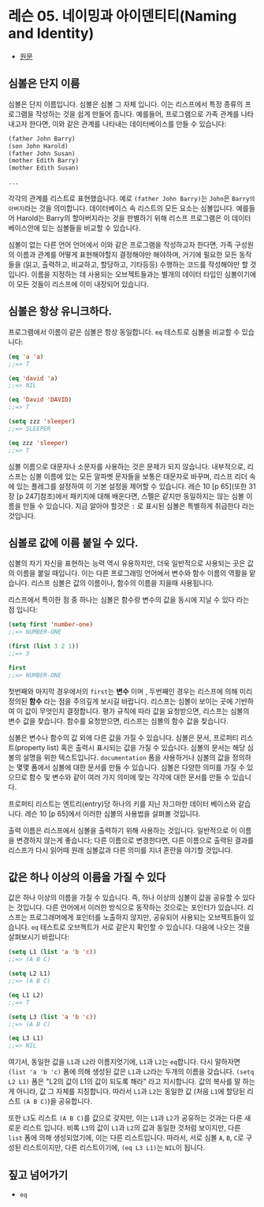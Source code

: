 # 레슨 05. 네이밍과 아이덴티티(Naming and Identity)

- [원문](https://dept-info.labri.fr/~strandh/Teaching/MTP/Common/David-Lamkins/chapter03-05.html)


## 심볼은 단지 이름

 심볼은 단지 이름입니다. 심볼은 심볼 그 자체 입니다. 이는 리스프에서 특정 종류의 프로그램을 작성하는 것을 쉽게 만들어 줍니다. 예를들어, 프로그램으로 가족 관계를 나타내고자 한다면, 이와 같은 관계를 나타내는 데이터베이스를 만들 수 있습니다:

``` lisp
(father John Barry)
(son John Harold)
(father John Susan)
(mother Edith Barry)
(mother Edith Susan)

...

```

 각각의 관계를 리스트로 표현했습니다. 예로 `(father John Barry)`는 `John`은 `Barry의 아버지`라는 것을 의미합니다. 데이터베이스 속 리스트의 모든 요소는 심볼입니다. 예를들어 Harold는 Barry의 할아버지라는 것을 판별하기 위해 리스프 프로그램은 이 데이터베이스안에 있는 심볼들을 비교할 수 있습니다.

 심볼이 없는 다른 언어 언어에서 이와 같은 프로그램을 작성하고자 한다면, 가족 구성원의 이름과 관계를 어떻게 표현해야할지 결정해야만 해야하며, 거기에 필요한 모든 동작들을 (읽고, 출력하고, 비교하고, 할당하고, 기타등등) 수행하는 코드를 작성해야만 할 것입니다. 이름을 지정하는 데 사용되는 오브젝트들과는 별개의 데이터 타입인 심볼이기에 이 모든 것들이 리스프에 이미 내장되어 있습니다.


## 심볼은 항상 유니크하다.

 프로그램에서 이름이 같은 심볼은 항상 동일합니다. `eq` 테스트로 심볼을 비교할 수 있습니다:

``` lisp
(eq 'a 'a)
;;=> T

(eq 'david 'a)
;;=> NIL

(eq 'David 'DAVID)
;;=> T

(setq zzz 'sleeper)
;;=> SLEEPER

(eq zzz 'sleeper)
;;=> T
```

 심볼 이름으로 대문자나 소문자를 사용하는 것은 문제가 되지 않습니다. 내부적으로, 리스프는 심볼 이름에 있는 모든 알파벳 문자들을 보통은 대문자로 바꾸며, 리스프 리더 속에 있는 플레그를 설정하여 이 기본 설정을 제어할 수 있습니다.
  레슨 10 [p 65](또한 31장 [p 247]참조)에서 패키지에 대해 배운다면, 스펠은 같지만 동일하지는 않는 심볼 이름을 만들 수 있습니다. 지금 알아야 할것은 `:` 로 표시된 심볼은 특별하게 취급한다 라는 것입니다.


## 심볼로 값에 이름 붙일 수 있다.

 심볼의 자기 자신을 표현하는 능력 역시 유용하지만, 더욱 일반적으로 사용되는 곳은 값의 이름을 붙일 때입니다. 이는 다른 프로그래밍 언어에서 변수와 함수 이름의 역활을 맡습니다. 리스프 심볼은 값의 이름이나, 함수의 이름을 지을때 사용됩니다.

 리스프에서 특이한 점 중 하나는 심볼은 함수랑 변수의 값을 동시에 지닐 수 있다 라는 점 입니다:

``` lisp
(setq first 'number-one)
;;=> NUMBER-ONE

(first (list 3 2 1))
;;=> 3

first
;;=> NUMBER-ONE
```

 첫번째와 마지막 경우에서의 `first`는 **변수** 이며 , 두번째인 경우는 리스프에 의해 미리 정의된 **함수** 라는 점을 주의깊게 보시길 바랍니다. 리스프는 심볼이 보이는 곳에 기반하여 이 값이 무엇인지 결정합니다. 평가 규칙에 따라 값을 요청받으면, 리스프는 심볼의 변수 값을 찾습니다. 함수를 요청받으면, 리스프는 심볼의 함수 값을 찾습니다.

 심볼은 변수나 함수의 값 외에 다른 값을 가질 수 있습니다. 심볼은 문서, 프로퍼티 리스트(property list) 혹은 출력시 표시되는 값을 가질 수 있습니다. 심볼의 문서는 해당 심볼의 설명을 위한 텍스트입니다. `documentation` 폼을 사용하거나 심볼의 값을 정의하는 몇몇 폼에서 심볼에 대한 문서를 만들 수 있습니다. 심볼은 다양한 의미를 가질 수 있으므로 함수 및 변수와 같이 여러 가지 의미에 맞는 각각에 대한 문서를 만들 수 있습니다.

 프로퍼티 리스트는 엔트리(entry)당 하나의 키를 지닌 자그마한 데이터 베이스와 같습니다. 레슨 10 [p 65]에서 이러한 심볼의 사용법을 살펴볼 것입니다.

 출력 이름은 리스프에서 심볼을 출력하기 위해 사용하는 것입니다. 일반적으로 이 이름을 변경하지 않는게 좋습니다; 다른 이름으로 변경한다면, 다른 이름으로 출력된 결과를 리스프가 다시 읽어때 원래 심볼값과 다른 의미를 지녀 혼란을 야기할 것입니다.


## 값은 하나 이상의 이름을 가질 수 있다

 값은 하나 이상의 이름을 가질 수 있습니다. 즉, 하나 이상의 심볼이 값을 공유할 수 있다는 것입니다. 다른 언어에서 이러한 방식으로 동작하는 것으로는 포인터가 있습니다. 리스프는 프로그래머에게 포인터를 노출하지 않지만, 공유되어 사용되는 오브젝트들이 있습니다. `eq` 테스트로 오브젝트가 서로 같은지 확인할 수 있습니다. 다음에 나오는 것을 살펴보시기 바랍니다:

``` lisp
(setq L1 (list 'a 'b 'c))
;;=> (A B C)

(setq L2 L1)
;;=> (A B C)

(eq L1 L2)
;;=> T

(setq L3 (list 'a 'b 'c))
;;=> (A B C)

(eq L3 L1)
;;=> NIL
```

 여기서, 동일한 값을 `L1`과 `L2`라 이름지엇기에, `L1`과 `L2`는 `eq`합니다. 다시 말하자면 `(list 'a 'b 'c)` 폼에 의해 생성된 값은 `L1`과 `L2`라는 두개의 이름을 갖습니다. `(setq L2 L1)` 폼은  "L2의 값이 L1의 값이 되도록 해라" 라고 지시합니다. 값의 복사를 말 하는게 아니라, 값 그 자체를 지칭합니다. 따라서 `L1`과 `L2`는 동일한 값 (처음 `L1`에 할당된 리스트 `(A B C)`)을 공유합니다.

 또한 `L3`도 리스트 `(A B C)`를 값으로 갖지만, 이는 `L1`과 `L2`가 공유하는 것과는 다른 새로운 리스트 입니다. 비록 `L3`의 값이 `L1`과 `L2`의 값과 동일한 것처럼 보이지만, 다른 `list` 폼에 의해 생성되었기에, 이는 다른 리스트입니다. 따라서, 서로 심볼 `A`, `B`, `C`로 구성된 리스트이지만, 다른 리스트이기에, `(eq L3 L1)`는 `NIL`이 됩니다.


## 짚고 넘어가기

- `eq`